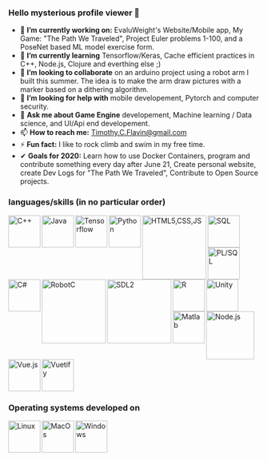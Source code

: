 ### Hello mysterious profile viewer 👋

- 🔭 **I’m currently working on:** EvaluWeight's Website/Mobile app, My Game: "The Path We Traveled", Project Euler problems 1-100, and a PoseNet based ML model exercise form.
- 🌱 **I’m currently learning** Tensorflow/Keras, Cache efficient practices in C++, Node.js, Clojure and everthing else ;)
- 👯 **I’m looking to collaborate** on an arduino project using a robot arm I built this summer. The idea is to make the arm draw pictures with a marker based on a dithering algorithm.
- 🤔 **I’m looking for help with** mobile developement, Pytorch and computer security.
- 💬 **Ask me about Game Engine** developement, Machine learning / Data science, and UI/Api end developement.
- 📫 **How to reach me:** Timothy.C.Flavin@gmail.com
- ⚡ **Fun fact:** I like to rock climb and swim in my free time. 
- ✔  **Goals for 2020:** Learn how to use Docker Containers, program and contribute something every day after June 21, Create personal website, create Dev Logs for "The Path We Traveled", Contribute to Open Source projects.

### languages/skills (in no particular order)
<img alt="C++" src="https://user-images.githubusercontent.com/42747200/46140125-da084900-c26d-11e8-8ea7-c45ae6306309.png" alt="C++" width=64 align="left"/>
<img alt="Java" src="https://cdn.iconscout.com/icon/free/png-256/java-23-225999.png" width=64 align="left"/>
<img alt="Tensorflow" src="https://miro.medium.com/max/3150/1*iDQvKoz7gGHc6YXqvqWWZQ.png" width=64 align="left"/>
<img alt="Python" src="https://cdn3.iconfinder.com/data/icons/logos-and-brands-adobe/512/267_Python-512.png" width=64 align="left"/>
<img alt="HTML5,CSS,JS" src="https://user-images.githubusercontent.com/30186107/29488525-f55a69d0-84da-11e7-8a39-5476f663b5eb.png" width=128 align="left"/>
<img alt="SQL" src="https://image.flaticon.com/icons/png/512/29/29165.png" width=64 align="left"/>
<img alt="PL/SQL" src="https://my.trocaire.edu/app/uploads/2016/12/pl-sql.png" width=64 align="left"/>
<img alt="C#" src="https://upload.wikimedia.org/wikipedia/commons/thumb/7/7a/C_Sharp_logo.svg/1200px-C_Sharp_logo.svg.png" width=64 align="left"/>
<img alt="Unity" src="https://cdn4.iconfinder.com/data/icons/logos-brands-5/24/unity-512.png" width=64/>
<img alt="RobotC" src="https://renegaderobotics.org/wp-content/uploads/ROBOTC-logo-larger-e1500138348470.png" width=128 align="left"/>
<img alt="SDL2" src="https://matthewstyles.com/wp-content/uploads/2018/03/Sdl-logo.png" width=128 align="left"/>
<img alt="R" src="https://cdn.iconscout.com/icon/free/png-256/r-5-283170.png" width=64 align="left"/>
<img alt="Matlab" src="https://upload.wikimedia.org/wikipedia/commons/2/21/Matlab_Logo.png" width=64 align="left"/>
<img alt="Node.js" src="https://icon-library.com/images/node-icon/node-icon-21.jpg" width=96 align="left"/>
<img alt="Vue.js" src="https://cdn.iconscout.com/icon/free/png-512/vue-282497.png" width=64 align="left"/>
<img alt="Vuetify" src="https://res.cloudinary.com/confidante/image/upload/v1520961320/logo_ew2tpg.png" width=64/>
<h3>Operating systems developed on</h3>
<img alt="Linux" src="https://cdn3.iconfinder.com/data/icons/logos-brands-3/24/logo_brand_brands_logos_linux-512.png" width=64 align="left"/>
<img alt="MacOs" src="https://cdn.osxdaily.com/wp-content/uploads/2013/11/finder.png" width=64 align="left"/>
<img alt="Windows" src="https://icons-for-free.com/iconfiles/png/512/windows+icon-1320183248795058577.png" width=64 align="left"/>
